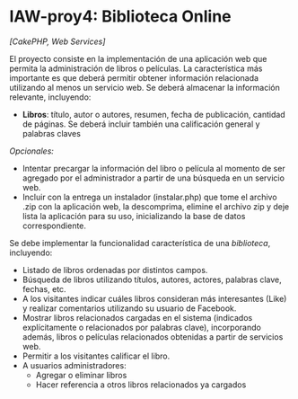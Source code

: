 IAW-proy4: Biblioteca Online
================================

*[CakePHP, Web Services]*

El proyecto consiste en la implementación de una aplicación web que permita la administración de libros o películas. La  característica  más  importante  es  que  deberá  permitir  obtener  información  relacionada  utilizando  al  menos  un servicio web.
Se deberá almacenar la información relevante, incluyendo: 
 * **Libros**: título, autor o autores, resumen, fecha de publicación, cantidad de páginas.  Se deberá incluir también una calificación general y palabras claves

*Opcionales:*  
 * Intentar precargar la información del libro o película al momento de ser agregado por el administrador a partir de una búsqueda en un servicio web. 
 * Incluir  con  la  entrega  un  instalador  (instalar.php)  que  tome  el  archivo  .zip  con  la  aplicación  web,  la descomprima,  elimine  el  archivo  zip  y  deje  lista  la  aplicación  para  su  uso,  inicializando  la  base  de  datos correspondiente. 

Se debe implementar la funcionalidad característica de una *biblioteca*, incluyendo: 
 * Listado de libros ordenadas por distintos campos. 
 * Búsqueda de libros utilizando títulos, autores, actores, palabras clave, fechas, etc. 
 * A  los  visitantes  indicar  cuáles libros consideran  más interesantes (Like)  y  realizar comentarios utilizando su usuario de Facebook. 
 * Mostrar libros relacionados cargadas en el sistema (indicados explícitamente o relacionados por palabras clave), incorporando además, libros o películas relacionados obtenidas a partir de servicios web. 
 * Permitir a los visitantes calificar el libro.  
 * A usuarios administradores: 
    - Agregar o eliminar libros
    - Hacer referencia a otros libros relacionados ya cargados
 
